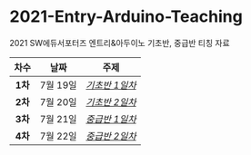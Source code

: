 # 2021-Entry-Arduino-Teaching
2021 SW에듀서포터즈 엔트리&amp;아두이노 기초반, 중급반 티칭 자료

|  <center>차수</center> |  <center>날짜</center> |  <center>주제</center> |
|:--------|:--------:|--------:|
|<center>**1차**</center> | <center>7월 19일</center> |*[기초반 1일차](https://github.com/beansbin/2021-Entry-Arduino-Teaching/blob/main/Basic_1day.md)*|
|<center>**2차**</center> | <center>7월 20일 </center> |*[기초반 2일차](https://github.com/beansbin/SW-WEB-Mentoring/blob/main/Lesson2_JavaScript%20%EA%B8%B0%EB%B3%B8.md)* |
|<center>**3차**</center> | <center>7월 21일</center> |*[중급반 1일차](https://github.com/beansbin/SW-WEB-Mentoring/blob/main/Lesson3_%EC%9B%B9%ED%8E%98%EC%9D%B4%EC%A7%80%20%EB%A0%88%EC%9D%B4%EC%95%84%EC%9B%83(HTML5%20%EC%82%AC%EC%9A%A9).md)* |
|<center>**4차**</center> | <center>7월 22일</center> |*[중급반 2일차](https://github.com/beansbin/SW-WEB-Mentoring/blob/main/Lesson4_%EC%9B%B9%ED%8E%98%EC%9D%B4%EC%A7%80%20%EB%A0%88%EC%9D%B4%EC%95%84%EC%9B%832(Bootstrap%20%EC%82%AC%EC%9A%A9).md)* |
